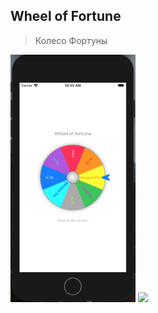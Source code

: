 ## Wheel of Fortune
 
 > Колесо Фортуны
 
 <img src = "screen.png" width="200px">  <img src="video.gif" width="200"/>
